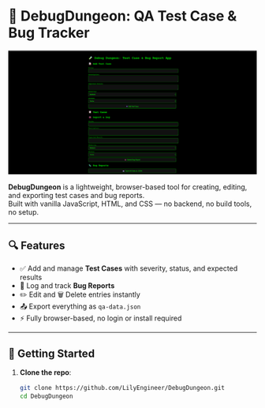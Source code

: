 # 🐞 DebugDungeon: QA Test Case & Bug Tracker

![App Screenshot](https://github.com/LilyEngineer/DebugDungeon/blob/872bfd5993a154dfe6103bc2a1c0a58d9686debe/Screenshot%202025-06-06%20131749.png)

**DebugDungeon** is a lightweight, browser-based tool for creating, editing, and exporting test cases and bug reports.  
Built with vanilla JavaScript, HTML, and CSS — no backend, no build tools, no setup.

---

## 🔍 Features

- ✅ Add and manage **Test Cases** with severity, status, and expected results
- 🐛 Log and track **Bug Reports**
- ✏️ Edit and 🗑️ Delete entries instantly
- 📤 Export everything as `qa-data.json`
- ⚡ Fully browser-based, no login or install required

---

## 🚀 Getting Started

1. **Clone the repo**:
   ```bash
   git clone https://github.com/LilyEngineer/DebugDungeon.git
   cd DebugDungeon

